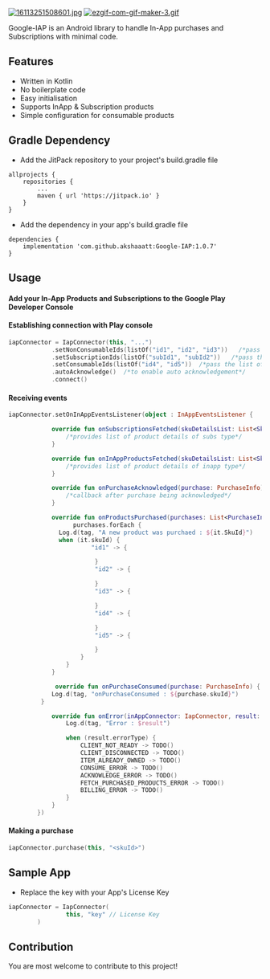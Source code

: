 [![16113251508601.jpg](https://i.postimg.cc/2yjZh36s/16113251508601.jpg)](https://postimg.cc/hzwvqDVs)
[![ezgif-com-gif-maker-3.gif](https://i.postimg.cc/cH8xyLHG/ezgif-com-gif-maker-3.gif)](https://postimg.cc/Q9hGcs1f)

Google-IAP is an Android library to handle In-App purchases and Subscriptions with minimal code.

## Features

* Written in Kotlin
* No boilerplate code
* Easy initialisation
* Supports InApp & Subscription products
* Simple configuration for consumable products

## Gradle Dependency

* Add the JitPack repository to your project's build.gradle file

```
allprojects {
    repositories {
        ...
        maven { url 'https://jitpack.io' }
    }
}
```

* Add the dependency in your app's build.gradle file

```
dependencies {
    implementation 'com.github.akshaaatt:Google-IAP:1.0.7'
}
```

## Usage

#### Add your In-App Products and Subscriptions to the Google Play Developer Console

#### Establishing connection with Play console

```kotlin
iapConnector = IapConnector(this, "...")
            .setNonConsumableIds(listOf("id1", "id2", "id3"))   /*pass the list of Non-Consumable Product IDs*/
            .setSubscriptionIds(listOf("subId1", "subId2"))   /*pass the list of Subscription IDs*/
            .setConsumableIds(listOf("id4", "id5"))  /*pass the list of Consumable Product IDs*/
            .autoAcknowledge()  /*to enable auto acknowledgement*/
            .connect()
```

#### Receiving events

```kotlin
iapConnector.setOnInAppEventsListener(object : InAppEventsListener {

            override fun onSubscriptionsFetched(skuDetailsList: List<SkuInfo>) {
                /*provides list of product details of subs type*/
            }

            override fun onInAppProductsFetched(skuDetailsList: List<SkuInfo>) {
                /*provides list of product details of inapp type*/
            }

            override fun onPurchaseAcknowledged(purchase: PurchaseInfo) {
                /*callback after purchase being acknowledged*/
            }

            override fun onProductsPurchased(purchases: List<PurchaseInfo>) {
                  purchases.forEach {
        	  Log.d(tag, "A new product was purchaed : ${it.SkuId}")
			  when (it.skuId) {
		               "id1" -> {

		                }
		                "id2" -> {

		                }
		                "id3" -> {

		                }		          
		                "id4" -> {

		                }
		                "id5" -> {

		                }
		            }
		        }
            }

             override fun onPurchaseConsumed(purchase: PurchaseInfo) {
	     	Log.d(tag, "onPurchaseConsumed : ${purchase.skuId}")
	     }

            override fun onError(inAppConnector: IapConnector, result: BillingResponse) {
                Log.d(tag, "Error : $result")

                when (result.errorType) {
                    CLIENT_NOT_READY -> TODO()
                    CLIENT_DISCONNECTED -> TODO()
                    ITEM_ALREADY_OWNED -> TODO()
                    CONSUME_ERROR -> TODO()
                    ACKNOWLEDGE_ERROR -> TODO()
                    FETCH_PURCHASED_PRODUCTS_ERROR -> TODO()
                    BILLING_ERROR -> TODO()
                }
            }
        })
```

#### Making a purchase

```kotlin
iapConnector.purchase(this, "<skuId>")
```

## Sample App

* Replace the key with your App's License Key

```kotlin
iapConnector = IapConnector(
                this, "key" // License Key
        )
```

## Contribution

You are most welcome to contribute to this project!
